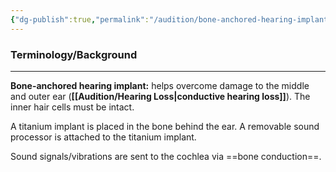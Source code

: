 ```yaml
---
{"dg-publish":true,"permalink":"/audition/bone-anchored-hearing-implant/","tags":["cognitivescience","audition"]}
---
```


### **Terminology/Background**
---
**Bone-anchored hearing implant:** helps overcome damage to the middle and outer ear (**[[Audition/Hearing Loss\|conductive hearing loss]]**). The inner hair cells must be intact.

A titanium implant is placed in the bone behind the ear. A removable sound processor is attached to the titanium implant.

Sound signals/vibrations are sent to the cochlea via ==bone conduction==.
